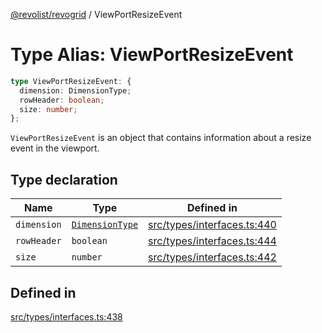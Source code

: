 [@revolist/revogrid](README.md) / ViewPortResizeEvent

# Type Alias: ViewPortResizeEvent

```ts
type ViewPortResizeEvent: {
  dimension: DimensionType;
  rowHeader: boolean;
  size: number;
};
```

`ViewPortResizeEvent` is an object that contains information about a resize
event in the viewport.

## Type declaration

| Name | Type | Defined in |
| ------ | ------ | ------ |
| `dimension` | [`DimensionType`](TypeAlias.DimensionType.md) | [src/types/interfaces.ts:440](https://github.com/revolist/revogrid/blob/b237f8e2bf171382439be1d1cad91b20987b8302/src/types/interfaces.ts#L440) |
| `rowHeader` | `boolean` | [src/types/interfaces.ts:444](https://github.com/revolist/revogrid/blob/b237f8e2bf171382439be1d1cad91b20987b8302/src/types/interfaces.ts#L444) |
| `size` | `number` | [src/types/interfaces.ts:442](https://github.com/revolist/revogrid/blob/b237f8e2bf171382439be1d1cad91b20987b8302/src/types/interfaces.ts#L442) |

## Defined in

[src/types/interfaces.ts:438](https://github.com/revolist/revogrid/blob/b237f8e2bf171382439be1d1cad91b20987b8302/src/types/interfaces.ts#L438)

